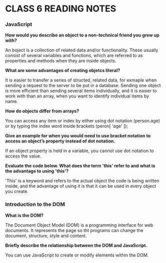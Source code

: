# CLASS 6 READING NOTES 



### JavaScript


**How would you describe an object to a non-technical friend you grew up with?**

An boject is a collection of related data and/or functionality. These usually consist of several variables and functions, which are referred to as properties and methods when they are inside objects.


**What are some advantages of creating objetcs literal?**

It is easier to transfer a series of structed, related data, for exmaple when sending a request to the server to be put in a database. Sending one object is more efficient than sending several items individually, and it is easier to work with than an array, when you want to identify individual items by name.


**How do objects differ from arrays?**

You can access any item or index by either using dot notation (person.age) or by typing the index word inside brackets (peron[ 'age' ]);


**Give an example for when you would need to use bracket notation to access an object’s property instead of dot notation.**

If an object property is held in a variable, you cannot use dot notation to access the value.


**Evaluate the code below. What does the term 'this' refer to and what is the advantage to using 'this'?**

'This' is a keyword and refers to the actual object the code is being written inside, and the advantage of using it is that it can be used in every object you create.




### Introduction to the DOM


**What is the DOM?**

The Document Object Model (DOM) is a programming interface for web documents. It represents the page so tht programs can change the document, structure, style and content.


**Briefly describe the relationship between the DOM and JavaScript.**

You can use JavaScript to create or modify elements within the DOM.